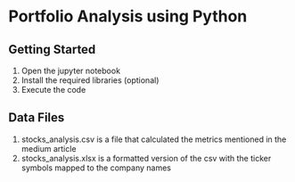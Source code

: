 # Portfolio Analysis using Python

## Getting Started

1. Open the jupyter notebook 
2. Install the required libraries (optional)
4. Execute the code

## Data Files

1. stocks_analysis.csv is a file that calculated the metrics mentioned in the medium article
2. stocks_analysis.xlsx is a formatted version of the csv with the ticker symbols mapped to the company names
